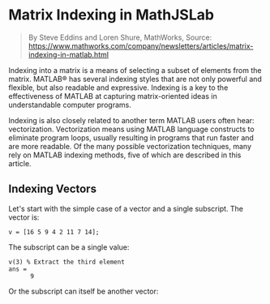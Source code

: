 # Matrix Indexing in MathJSLab

> By Steve Eddins and Loren Shure, MathWorks, Source:
> https://www.mathworks.com/company/newsletters/articles/matrix-indexing-in-matlab.html

Indexing into a matrix is a means of selecting a subset of elements from the
matrix. MATLAB&reg; has several indexing styles that are not only powerful and
flexible, but also readable and expressive. Indexing is a key to the
effectiveness of MATLAB at capturing matrix-oriented ideas in understandable
computer programs.

Indexing is also closely related to another term MATLAB users often hear:
vectorization. Vectorization means using MATLAB language constructs to
eliminate program loops, usually resulting in programs that run faster and are
more readable. Of the many possible vectorization techniques, many rely on
MATLAB indexing methods, five of which are described in this article.

## Indexing Vectors

Let's start with the simple case of a vector and a single subscript. The vector
is:

```
v = [16 5 9 4 2 11 7 14];
```

The subscript can be a single value:

```
v(3) % Extract the third element
ans =
      9
```

Or the subscript can itself be another vector:
